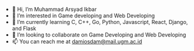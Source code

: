 - 👋 Hi, I’m Muhammad Arsyad Ikbar
- 👀 I’m interested in Game developing and Web Developing
- 🌱 I’m currently learning C, C++, Go, Python, Javascript, React, Django, and Flask
- 💞️ I’m looking to collaborate on Game Developing and Web Developing
- 📫 You can reach me at damiosdam@mail.ugm.ac.id

<!---
damiosdam/damiosdam is a ✨ special ✨ repository because its `README.md` (this file) appears on your GitHub profile.
You can click the Preview link to take a look at your changes.
--->
